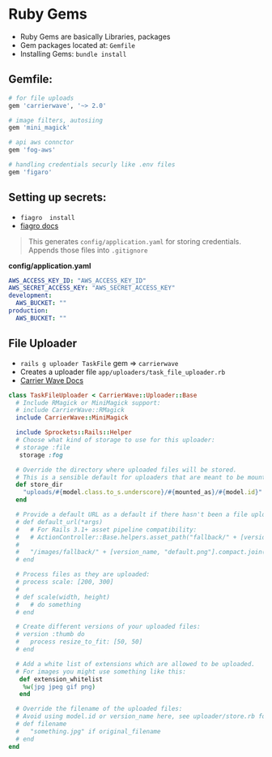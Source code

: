 # Ruby Gems
- Ruby Gems are basically Libraries, packages
- Gem packages located at: `Gemfile`
- Installing Gems: `bundle install`

## Gemfile:

```rb
# for file uploads
gem 'carrierwave', '~> 2.0'

# image filters, autosiing
gem 'mini_magick'

# api aws connctor
gem 'fog-aws'

# handling credentials securly like .env files
gem 'figaro'
```

## Setting up secrets:
- `fiagro  install`
- [fiagro docs](https://github.com/laserlemon/figaro)
> This generates `config/application.yaml` for storing credentials.
> Appends those files into `.gitignore`

**config/application.yaml**
```yaml
AWS_ACCESS_KEY_ID: "AWS_ACCESS_KEY_ID"
AWS_SECRET_ACCESS_KEY: "AWS_SECRET_ACCESS_KEY"
development:
  AWS_BUCKET: ""
production:
  AWS_BUCKET: ""
```

## File Uploader
- `rails g uploader TaskFile` gem => `carrierwave`
- Creates a uploader file `app/uploaders/task_file_uploader.rb`
- [Carrier Wave Docs](https://rubydoc.info/gems/carrierwave/frames)

```rb
class TaskFileUploader < CarrierWave::Uploader::Base
  # Include RMagick or MiniMagick support:
  # include CarrierWave::RMagick
  include CarrierWave::MiniMagick

  include Sprockets::Rails::Helper
  # Choose what kind of storage to use for this uploader:
  # storage :file
   storage :fog

  # Override the directory where uploaded files will be stored.
  # This is a sensible default for uploaders that are meant to be mounted:
  def store_dir
    "uploads/#{model.class.to_s.underscore}/#{mounted_as}/#{model.id}"
  end

  # Provide a default URL as a default if there hasn't been a file uploaded:
  # def default_url(*args)
  #   # For Rails 3.1+ asset pipeline compatibility:
  #   # ActionController::Base.helpers.asset_path("fallback/" + [version_name, "default.png"].compact.join('_'))
  #
  #   "/images/fallback/" + [version_name, "default.png"].compact.join('_')
  # end

  # Process files as they are uploaded:
  # process scale: [200, 300]
  #
  # def scale(width, height)
  #   # do something
  # end

  # Create different versions of your uploaded files:
  # version :thumb do
  #   process resize_to_fit: [50, 50]
  # end

  # Add a white list of extensions which are allowed to be uploaded.
  # For images you might use something like this:
   def extension_whitelist
    %w(jpg jpeg gif png)
   end

  # Override the filename of the uploaded files:
  # Avoid using model.id or version_name here, see uploader/store.rb for details.
  # def filename
  #   "something.jpg" if original_filename
  # end
end
```

